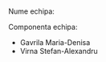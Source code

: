 # <Auto Park>

Nume echipa: <IT Mafia>

Componenta echipa:

* Gavrila Maria-Denisa
* Virna Stefan-Alexandru
